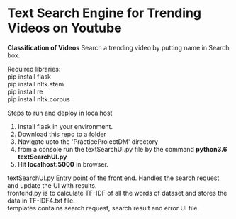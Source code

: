# Text Search Engine for Trending Videos on Youtube
<b>Classification of Videos</b>
Search a trending video by putting name in Search box.</br>

Required libraries:</br>
pip install flask</br>
pip install nltk.stem</br>
pip install re</br>
pip install nltk.corpus</br>

Steps to run and deploy in localhost</br>
1. Install flask in your environment.
2. Download this repo to a folder
3. Navigate upto the 'PracticeProjectDM' directory
4. from a console run the textSearchUI.py file by the command **python3.6 textSearchUI.py**
5. Hit **localhost:5000** in browser.

textSearchUI.py Entry point of the front end. Handles the search request and update the UI with results.</br>
frontend.py is to calculate TF-IDF of all the words of dataset and stores the data in TF-IDF4.txt file.</br>
templates contains search request, search result and error UI file.
